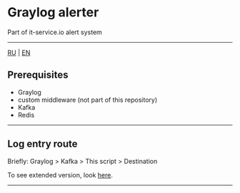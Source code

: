 # Graylog alerter 
Part of it-service.io alert system

------
[RU](docs/ru/README.md) | [EN](README.md)

## Prerequisites
 - Graylog
 - custom middleware (not part of this repository)
 - Kafka
 - Redis

------

## Log entry route
Briefly: Graylog > Kafka > This script > Destination

To see extended version, look [here](docs/en/LogEntryRoute.md).

------
